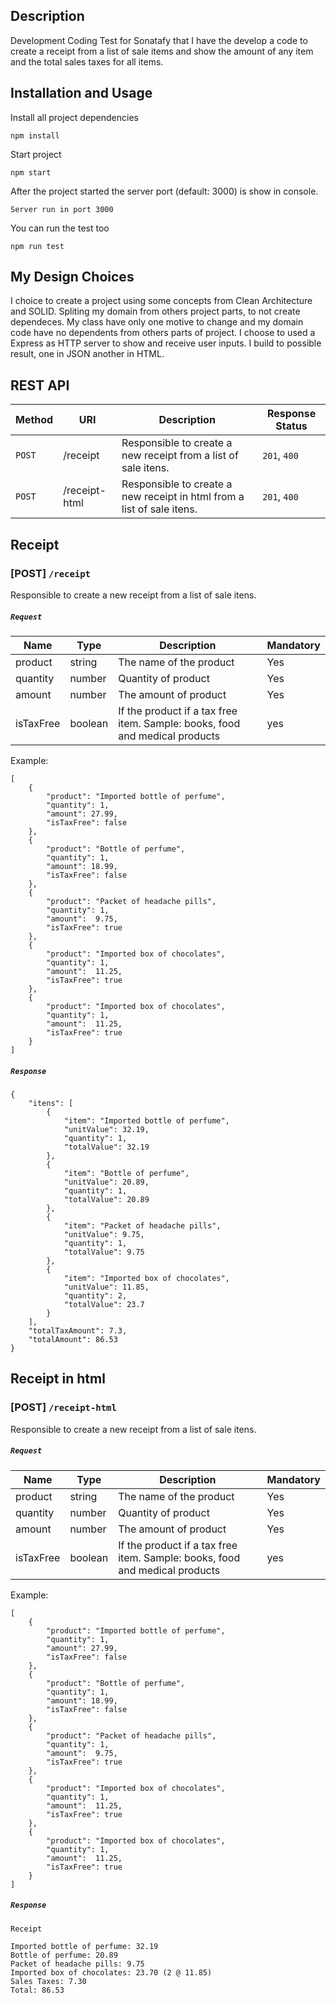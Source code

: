 ## Description

Development Coding Test for Sonatafy that I have the develop a code to create a receipt from a list of sale items and show the amount of any item and the total sales taxes for all items.

## Installation and Usage

Install all project dependencies
```
npm install
```

Start project
```
npm start
```

After the project started the server port (default: 3000) is show in console.
```
Server run in port 3000
```

You can run the test too
```
npm run test
```

## My Design Choices

I choice to create a project using some concepts from Clean Architecture and SOLID. Spliting my domain from others project parts, to not create dependeces. My class have only one motive to change and my domain code have no dependents from others parts of project. I choose to used a Express as HTTP server to show and receive user inputs. I build to possible result, one in JSON another in HTML.

## REST API 

|Method|URI|Description|Response Status
|-----|-----|-----|-----|
|`POST`|/receipt|Responsible to create a new receipt from a list of sale itens.|`201`, `400`|
|`POST`|/receipt-html|Responsible to create a new receipt in html from a list of sale itens.|`201`, `400`|

## Receipt
### [POST] `/receipt`

Responsible to create a new receipt from a list of sale itens.

##### `Request`
| Name | Type | Description | Mandatory |
| --------| --------|--------|--------|
| product| string | The name of the product | Yes |
| quantity| number | Quantity of product | Yes |
| amount| number | The amount of product | Yes |
| isTaxFree| boolean | If the product if a tax free item. Sample: books, food and medical products  | yes |

Example:

```
[
    {
        "product": "Imported bottle of perfume",
        "quantity": 1,
        "amount": 27.99,
        "isTaxFree": false
    },    
    {
        "product": "Bottle of perfume",
        "quantity": 1,
        "amount": 18.99,
        "isTaxFree": false
    },    
    {
        "product": "Packet of headache pills",
        "quantity": 1,
        "amount":  9.75,
        "isTaxFree": true
    },    
    {
        "product": "Imported box of chocolates",
        "quantity": 1,
        "amount":  11.25,
        "isTaxFree": true
    },    
    {
        "product": "Imported box of chocolates",
        "quantity": 1,
        "amount":  11.25,
        "isTaxFree": true
    }
]
```

##### `Response`
```
{
    "itens": [
        {
            "item": "Imported bottle of perfume",
            "unitValue": 32.19,
            "quantity": 1,
            "totalValue": 32.19
        },
        {
            "item": "Bottle of perfume",
            "unitValue": 20.89,
            "quantity": 1,
            "totalValue": 20.89
        },
        {
            "item": "Packet of headache pills",
            "unitValue": 9.75,
            "quantity": 1,
            "totalValue": 9.75
        },
        {
            "item": "Imported box of chocolates",
            "unitValue": 11.85,
            "quantity": 2,
            "totalValue": 23.7
        }
    ],
    "totalTaxAmount": 7.3,
    "totalAmount": 86.53
}
```

## Receipt in html
### [POST] `/receipt-html`

Responsible to create a new receipt from a list of sale itens.

##### `Request`
| Name | Type | Description | Mandatory |
| --------| --------|--------|--------|
| product| string | The name of the product | Yes |
| quantity| number | Quantity of product | Yes |
| amount| number | The amount of product | Yes |
| isTaxFree| boolean | If the product if a tax free item. Sample: books, food and medical products  | yes |

Example:

```
[
    {
        "product": "Imported bottle of perfume",
        "quantity": 1,
        "amount": 27.99,
        "isTaxFree": false
    },    
    {
        "product": "Bottle of perfume",
        "quantity": 1,
        "amount": 18.99,
        "isTaxFree": false
    },    
    {
        "product": "Packet of headache pills",
        "quantity": 1,
        "amount":  9.75,
        "isTaxFree": true
    },    
    {
        "product": "Imported box of chocolates",
        "quantity": 1,
        "amount":  11.25,
        "isTaxFree": true
    },    
    {
        "product": "Imported box of chocolates",
        "quantity": 1,
        "amount":  11.25,
        "isTaxFree": true
    }
]
```

##### `Response`
```
Receipt

Imported bottle of perfume: 32.19
Bottle of perfume: 20.89
Packet of headache pills: 9.75
Imported box of chocolates: 23.70 (2 @ 11.85)
Sales Taxes: 7.30
Total: 86.53
```